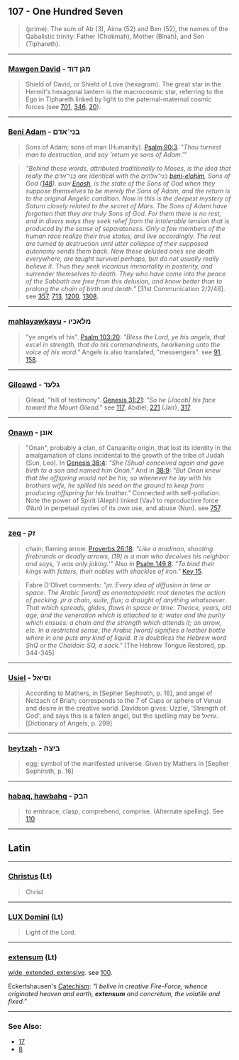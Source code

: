 ## 107 - One Hundred Seven
> (prime). The sum of Ab (3), Aima (52) and Ben (52), the names of the Qabalistic trinity: Father (Chokmah), Mother (Binah), and Son (Tiphareth).

---

### [Mawgen David](/keys/MGN.DVD) - מגן דוד
> Shield of David, or Shield of Love (hexagram). The great star in the Hermit's hexagonal lantern is the macrocosmic star, referring to the Ego in Tiphareth linked by light to the paternal-maternal cosmic forces (see [701](701), [346](346), [20](20)).

---

### [Beni Adam](/keys/BNI-ADM) - בני־אדם
> Sons of Adam; sons of man (Humanity). [Psalm 90:3](http://biblehub.com/psalms/90-3.htm). *"Thou turnest man to destruction, and say 'return ye sons of Adam.'"*

> *"Behind these words, attributed traditionally to Moses, is the idea that really the בני־אדם are identical with the בני־אלהים [beni-elohim](/keys/BNI-ALHIM), Sons of God ([148](148)). אנוש [Enosh](/keys/ANVSh), is the state of the Sons of God when they suppose themselves to be merely the Sons of Adam, and the return is to the original Angelic condition. Now in this is the deepest mystery of Saturn closely related to the secret of Mars. The Sons of Adam have forgotten that they are truly Sons of God. For them there is no rest, and in divers ways they seek relief from the intolerable tension that is produced by the sense of separateness. Only a few members of the human race realize their true status, and live accordingly. The rest are turned to destruction until utter collapse of their supposed autonomy sends them back. Now these deluded ones see death everywhere, are taught survival perhaps, but do not usually really believe it. Thus they seek vicarious immortality in posterity, and surrender themselves to death. They who have come into the peace of the Sabbath are free from this delusion, and know better than to prolong the chain of birth and death."* [31st Communication 2/2/48]. see [357](357), [713](713), [1200](1200), [1308](1308).

---

### [mahlayawkayu](/keys/MLAKIV) - מלאכיו
> "ye angels of his". [Psalm 103:20](http://biblehub.com/psalms/103-20.htm): *"Bless the Lord, ye his angels, that excel in strength, that do his commandments, hearkening unto the voice of his word."* Angels is also translated, "messengers". see [91](91), [158](158).

---

### [Gileawd](/keys/GLOD) - גלעד
> Gilead, "hill of testimony". [Genesis 31:21](http://biblehub.com/genesis/31-21.htm): *"So he [Jacob] his face toward the Mount Gilead."* see [117](117), Abdiel; [221](221) (Jair), [317](317).

---

### [Onawn](/keys/AVNN) - אונן
> "Onan", probably a clan, of Canaanite origin, that lost its identity in the amalgamation of clans incidental to the growth of the tribe of Judah (Sun, Leo). In [Genesis 38:4](http://biblehub.com/genesis/38-4.htm): *"She (Shua) conceived again and gave birth to a son and named him Onan."* And in [38:9](http://biblehub.com/genesis/38-9.htm): *"But Onan knew that the offspring would not be his; so whenever he lay with his brothers wife, he spilled his seed on the ground to keep from producing offspring for his brother."* Connected with self-pollution. Note the power of Spirit (Aleph) linked (Vav) to reproductive force (Nun) in perpetual cycles of its own use, and abuse (Nun). see [757](757).

---

### [zeq](/keys/ZQ) - זק
> chain; flaming arrow. [Proverbs 26:18](http://biblehub.com/proverbs/26-18.htm): *"Like a madman, shooting firebrands or deadly arrows, (19) is a man who deceives his neighbor and says, 'I was only joking.'"* Also in [Psalm 149:8](http://biblehub.com/psalms/149-8.htm): *"To bind their kings with fetters, their nobles with shackles of iron."* [Key 15](15).

> Fabre D'Olivet comments: *"זק. Every idea of diffusion in time or space. The Arabic [word] as onomatopoetic root denotes the action of pecking. זק a chain, suite, flux; a draught of anything whatsoever. That which spreads, glides, flows in space or time. Thence, years, old age, and the veneration which is attached to it: water and the purity which ensues: a chain and the strength which attends it; an arrow, etc. In a restricted sense, the Arabic [word] signifies a leather bottle where in one puts any kind of liquid. It is doubtless the Hebrew word ShQ or the Chaldaic SQ, a sack."* [The Hebrew Tongue Restored, pp. 344-345]

---

### [Usiel](/keys/VSIAL) - וסיאל
> According to Mathers, in [Sepher Sephiroth, p. 16], and angel of Netzach of Briah; corresponds to the 7 of Cups or sphere of Venus and desire in the creative world. Davidson gives: Uzziel, 'Strength of God', and says this is a fallen angel, but the spelling may be עזיאל. [Dictionary of Angels, p. 299]

---

### [beytzah](/keys/BITzH) - ביצה
> egg; symbol of the manifested universe. Given by Mathers in [Sepher Sephiroth, p. 16]

---

### [habaq, hawbahq](/keys/HBQ) - הבק
> to embrace, clasp; comprehend, comprise. (Alternate spelling). See [110](110)

---

## Latin

---

### [Christus](/latin?word=Christus) (Lt)
> Christ

---

### [LUX Domini](/latin?word=LUX.Domini) (Lt)
> Light of the Lord.

---

### [extensum](/latin?word=extensum) (Lt)
[wide, extended, extensive](http://archives.nd.edu/cgi-bin/wordz.pl?keyword=extensum). see [100](100).

Eckertshausen's [Catechism](https://archive.org/details/clouduponsanctua00ecka/page/n31?admin=1): *"I belive in creative Fire-Force, whence originated heaven and earth, **extensum** and concretum, the volatile and fixed."*

---

### See Also:

- [17](17)
- [8](8)
